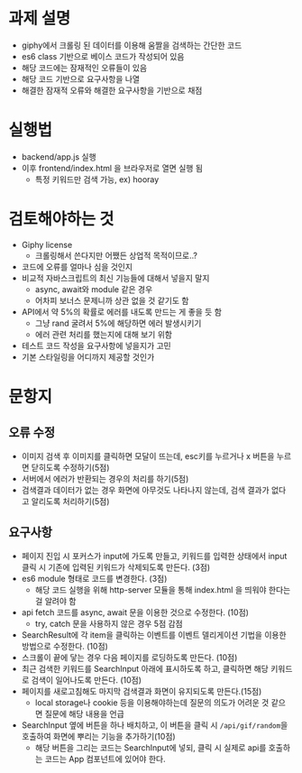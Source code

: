 # 과제 설명

- giphy에서 크롤링 된 데이터를 이용해 움짤을 검색하는 간단한 코드
- es6 class 기반으로 베이스 코드가 작성되어 있음
- 해당 코드에는 잠재적인 오류들이 있음
- 해당 코드 기반으로 요구사항을 나열
- 해결한 잠재적 오류와 해결한 요구사항을 기반으로 채점

# 실행법

- backend/app.js 실행
- 이후 frontend/index.html 을 브라우저로 열면 실행 됨
  - 특정 키워드만 검색 가능, ex) hooray

# 검토해야하는 것

- Giphy license
  - 크롤링해서 쓴다지만 어쨌든 상업적 목적이므로..?
- 코드에 오류를 얼마나 심을 것인지
- 비교적 자바스크립트의 최신 기능들에 대해서 넣을지 말지
  - async, await와 module 같은 경우
  - 어차피 보너스 문제니까 상관 없을 것 같기도 함
- API에서 약 5%의 확률로 에러를 내도록 만드는 게 좋을 듯 함
  - 그냥 rand 굴려서 5%에 해당하면 에러 발생시키기
  - 에러 관련 처리를 했는지에 대해 보기 위함
- 테스트 코드 작성을 요구사항에 넣을지가 고민
- 기본 스타일링을 어디까지 제공할 것인가

# 문항지

## 오류 수정

- 이미지 검색 후 이미지를 클릭하면 모달이 뜨는데, esc키를 누르거나 x 버튼을 누르면 닫히도록 수정하기(5점)
- 서버에서 에러가 반환되는 경우의 처리를 하기(5점)
- 검색결과 데이터가 없는 경우 화면에 아무것도 나타나지 않는데, 검색 결과가 없다고 알리도록 처리하기(5점)

## 요구사항

- 페이지 진입 시 포커스가 input에 가도록 만들고, 키워드를 입력한 상태에서 input 클릭 시 기존에 입력된 키워드가 삭제되도록 만든다. (3점)
- es6 module 형태로 코드를 변경한다. (3점)
  - 해당 코드 실행을 위해 http-server 모듈을 통해 index.html 을 띄워야 한다는 걸 알려야 함
- api fetch 코드를 async, await 문을 이용한 것으로 수정한다. (10점)
  - try, catch 문을 사용하지 않은 경우 5점 감점
- SearchResult에 각 item을 클릭하는 이벤트를 이벤트 델리게이션 기법을 이용한 방법으로 수정한다. (10점)
- 스크롤이 끝에 닿는 경우 다음 페이지를 로딩하도록 만든다. (10점)
- 최근 검색한 키워드를 SearchInput 아래에 표시하도록 하고, 클릭하면 해당 키워드로 검색이 일어나도록 만든다. (10점)
- 페이지를 새로고침해도 마지막 검색결과 화면이 유지되도록 만든다.(15점)
  - local storage나 cookie 등을 이용해야하는데 질문의 의도가 어려운 것 같으면 질문에 해당 내용을 언급
- SearchInput 옆에 버튼을 하나 배치하고, 이 버튼을 클릭 시 `/api/gif/random`을 호출하여 화면에 뿌리는 기능을 추가하기(10점)
  - 해당 버튼을 그리는 코드는 SearchInput에 넣되, 클릭 시 실제로 api를 호출하는 코드는 App 컴포넌트에 있어야 한다.
